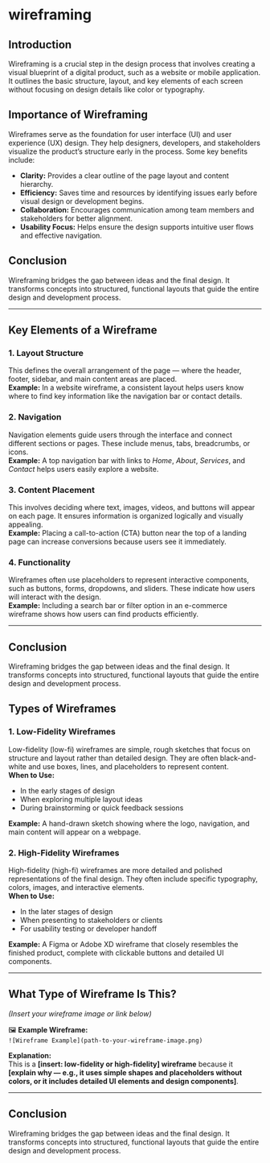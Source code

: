 # wireframing

## Introduction
Wireframing is a crucial step in the design process that involves creating a visual blueprint of a digital product, such as a website or mobile application. It outlines the basic structure, layout, and key elements of each screen without focusing on design details like color or typography.

## Importance of Wireframing
Wireframes serve as the foundation for user interface (UI) and user experience (UX) design. They help designers, developers, and stakeholders visualize the product’s structure early in the process. Some key benefits include:

- **Clarity:** Provides a clear outline of the page layout and content hierarchy.  
- **Efficiency:** Saves time and resources by identifying issues early before visual design or development begins.  
- **Collaboration:** Encourages communication among team members and stakeholders for better alignment.  
- **Usability Focus:** Helps ensure the design supports intuitive user flows and effective navigation.

## Conclusion
Wireframing bridges the gap between ideas and the final design. It transforms concepts into structured, functional layouts that guide the entire design and development process.

---
## Key Elements of a Wireframe

### 1. Layout Structure
This defines the overall arrangement of the page — where the header, footer, sidebar, and main content areas are placed.  
**Example:** In a website wireframe, a consistent layout helps users know where to find key information like the navigation bar or contact details.

### 2. Navigation
Navigation elements guide users through the interface and connect different sections or pages. These include menus, tabs, breadcrumbs, or icons.  
**Example:** A top navigation bar with links to *Home*, *About*, *Services*, and *Contact* helps users easily explore a website.

### 3. Content Placement
This involves deciding where text, images, videos, and buttons will appear on each page. It ensures information is organized logically and visually appealing.  
**Example:** Placing a call-to-action (CTA) button near the top of a landing page can increase conversions because users see it immediately.

### 4. Functionality
Wireframes often use placeholders to represent interactive components, such as buttons, forms, dropdowns, and sliders. These indicate how users will interact with the design.  
**Example:** Including a search bar or filter option in an e-commerce wireframe shows how users can find products efficiently.

---

## Conclusion
Wireframing bridges the gap between ideas and the final design. It transforms concepts into structured, functional layouts that guide the entire design and development process.

## Types of Wireframes

### 1. Low-Fidelity Wireframes
Low-fidelity (low-fi) wireframes are simple, rough sketches that focus on structure and layout rather than detailed design. They are often black-and-white and use boxes, lines, and placeholders to represent content.  
**When to Use:**  
- In the early stages of design  
- When exploring multiple layout ideas  
- During brainstorming or quick feedback sessions  

**Example:** A hand-drawn sketch showing where the logo, navigation, and main content will appear on a webpage.

### 2. High-Fidelity Wireframes
High-fidelity (high-fi) wireframes are more detailed and polished representations of the final design. They often include specific typography, colors, images, and interactive elements.  
**When to Use:**  
- In the later stages of design  
- When presenting to stakeholders or clients  
- For usability testing or developer handoff  

**Example:** A Figma or Adobe XD wireframe that closely resembles the finished product, complete with clickable buttons and detailed UI components.

---

## What Type of Wireframe Is This?
*(Insert your wireframe image or link below)*  

🖼️ **Example Wireframe:**  
`![Wireframe Example](path-to-your-wireframe-image.png)`  

**Explanation:**  
This is a **[insert: low-fidelity or high-fidelity] wireframe** because it **[explain why — e.g., it uses simple shapes and placeholders without colors, or it includes detailed UI elements and design components]**.

---

## Conclusion
Wireframing bridges the gap between ideas and the final design. It transforms concepts into structured, functional layouts that guide the entire design and development process.